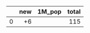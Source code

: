 |    |   new | 1M_pop   |   total |
|---:|------:|:---------|--------:|
|  0 |    +6 |          |     115 |